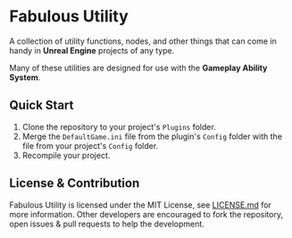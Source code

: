 # Fabulous Utility

A collection of utility functions, nodes, and other things that can come in handy in **Unreal Engine** projects of any type.

Many of these utilities are designed for use with the **Gameplay Ability System**.

## Quick Start

1. Clone the repository to your project's `Plugins` folder.
2. Merge the `DefaultGame.ini` file from the plugin's `Config` folder with the file from your project's `Config` folder.
3. Recompile your project.

## License & Contribution

Fabulous Utility is licensed under the MIT License, see [LICENSE.md](LICENSE.md) for more information. Other developers are encouraged to fork the repository, open issues & pull requests to help the development.